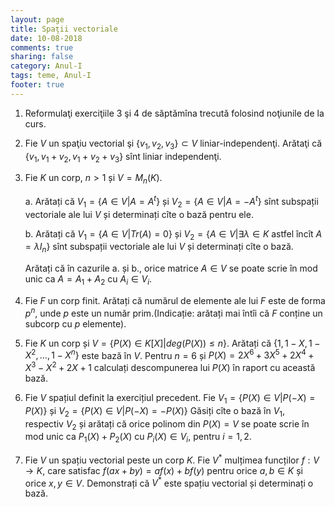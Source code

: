 ```yaml
---
layout: page
title: Spaţii vectoriale 
date: 10-08-2018
comments: true
sharing: false
category: Anul-I
tags: teme, Anul-I
footer: true
---
```


1. Reformulaţi exerciţiile 3 şi 4 de săptămîna trecută folosind noţiunile de la
   curs.
2. Fie $V$ un spaţiu vectorial şi $\left\{v_1,v_2,v_3\right\} \subset V$ liniar-independenţi.
   Arătaţi că $\left\{v_1,v_1+v_2,v_1+v_2+v_3\right\}$ sînt liniar independenţi.
3. Fie $K$ un corp, $n >1$ și $V=M_n(K)$.

    a. Arătați că $V_1 = \{ A \in V | A=A^t \}$ și $V_2 = \{ A \in V | A = -A^t \}$ sînt
      subspații vectoriale ale lui $V$ și determinați cîte o bază pentru ele.

    b. Arătați că $V_1 = \{A \in V | Tr(A)=0\}$ și $V_2=\{A \in V | \exists \lambda
      \in K \text{ astfel încît } A=\lambda I_n \}$ sînt
      subspații vectoriale ale lui $V$ și determinați cîte o bază.

    Arătați că în cazurile a. și b., orice matrice $A \in V$ se poate scrie în mod
unic ca $A=A_1+A_2$ cu $A_i \in V_i$.

3. Fie $F$ un corp finit. Arătați că numărul de elemente ale lui $F$ este de
   forma $p^n$, unde $p$ este un număr prim.(Indicație: arătați mai întîi că
   $F$ conține un subcorp cu $p$ elemente).

4. Fie $K$ un corp și $V=\{P(X) \in K[X] | deg(P(X)) \leq n\}$. Arătați că
   $\{1,1-X,1-X^2,\dots,1-X^n\}$ este bază în $V$. Pentru $n=6$ și
   $P(X)=2X^6+3X^5+2X^4+X^3-X^2+2X+1$ calculați descompunerea lui $P(X)$ în
   raport cu această bază.

5. Fie $V$ spațiul definit la exercițiul precedent. Fie $V_1=\{P(X) \in V |
   P(-X)=P(X)\}$ și $V_2=\{P(X) \in V | P(-X)=-P(X)\}$  Găsiți cîte o bază în
   $V_1$, respectiv $V_2$ și arătați că orice polinom din $P(X)=V$ se
   poate scrie în mod unic ca $P_1(X)+P_2(X)$ cu $P_i(X) \in V_i$, pentru
   $i=1,2$.

6. Fie $V$ un spațiu vectorial peste un corp $K$. Fie $V^*$ mulțimea
   funcților $f:V \to K$, care satisfac $f(ax+by)=af(x)+bf(y)$ pentru orice
   $a,b \in K$ și orice $x,y \in V$. Demonstrați că $V^*$ este spațiu
   vectorial și determinați o bază.



